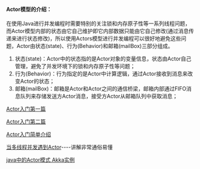 #### Actor模型的介绍：

在使用Java进行并发编程时需要特别的关注锁和内存原子性等一系列线程问题，而Actor模型内部的状态由它自己维护即它内部数据只能由它自己修改(通过消息传递来进行状态修改)，所以使用Actors模型进行并发编程可以很好地避免这些问题，Actor由状态(state)、行为(Behavior)和邮箱(mailBox)三部分组成。

1. 状态(state)：Actor中的状态指的是Actor对象的变量信息，状态由Actor自己管理，避免了并发环境下的锁和内存原子性等问题；
2. 行为(Behavior)：行为指定的是Actor中计算逻辑，通过Actor接收到消息来改变Actor的状态；
3. 邮箱(mailBox)：邮箱是Actor和Actor之间的通信桥梁，邮箱内部通过FIFO消息队列来存储发送方Actor消息，接受方Actor从邮箱队列中获取消息；

[Actor入门第一篇](http://ifeve.com/introducing-actors-akka-notes-part-1/)

[Actor入门第二篇](http://ifeve.com/akka-notes-actor-messaging-1/)

[Actor入门简单介绍](https://www.cnblogs.com/MOBIN/p/7236893.html)

[当多线程并发遇到Actor](当多线程并发遇到Actor)----讲解非常通俗易懂

[java中的Actor模式 Akka实例](https://blog.csdn.net/cyduo/article/details/50403352)

